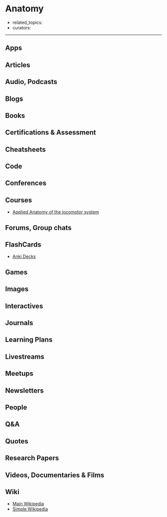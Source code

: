 # Anatomy

- related_topics:
- curators:

------

## Apps

## Articles

## Audio, Podcasts

## Blogs

## Books

## Certifications & Assessment

## Cheatsheets

## Code

## Conferences

## Courses

- [Applied Anatomy of the locomotor system](https://www.edx.org/course/applied-anatomy-of-the-locomotor-system-2)

## Forums, Group chats

## FlashCards

- [Anki Decks](https://ankiweb.net/shared/decks/anatomy)

## Games

## Images

## Interactives

## Journals

## Learning Plans

## Livestreams

## Meetups

## Newsletters

## People

## Q&A

## Quotes

## Research Papers

## Videos, Documentaries & Films

## Wiki

- [Main Wikipedia](https://en.wikipedia.org/wiki/Anatomy)
- [Simple Wikipedia](https://simple.wikipedia.org/wiki/Anatomy)

